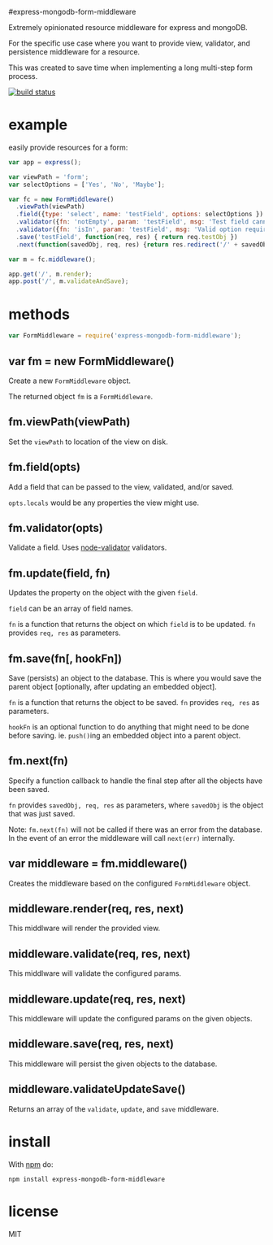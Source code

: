 #express-mongodb-form-middleware

Extremely opinionated resource middleware for express and mongoDB.

For the specific use case where you want to provide view, validator, and persistence middleware for a resource.

This was created to save time when implementing a long multi-step form process.

[![build status](https://secure.travis-ci.org/nickpoorman/express-mongodb-form-middleware.png)](https://travis-ci.org/nickpoorman/express-mongodb-form-middleware)

# example

easily provide resources for a form:

``` js
var app = express();

var viewPath = 'form';
var selectOptions = ['Yes', 'No', 'Maybe'];

var fc = new FormMiddleware()
  .viewPath(viewPath)
  .field({type: 'select', name: 'testField', options: selectOptions })
  .validator({fn: 'notEmpty', param: 'testField', msg: 'Test field cannot be empty'})
  .validator({fn: 'isIn', param: 'testField', msg: 'Valid option required', }, selectOptions)
  .save('testField', function(req, res) { return req.testObj })
  .next(function(savedObj, req, res) {return res.redirect('/' + savedObj.id); })

var m = fc.middleware();

app.get('/', m.render);
app.post('/', m.validateAndSave);

```

# methods

``` js
var FormMiddleware = require('express-mongodb-form-middleware');
```

## var fm = new FormMiddleware()

Create a new `FormMiddleware` object.

The returned object `fm` is a `FormMiddleware`. 

## fm.viewPath(viewPath)

Set the `viewPath` to location of the view on disk.

## fm.field(opts)

Add a field that can be passed to the view, validated, and/or saved.

`opts.locals` would be any properties the view might use.

## fm.validator(opts)

Validate a field. Uses [node-validator](https://github.com/chriso/node-validator) validators.

## fm.update(field, fn)

Updates the property on the object with the given `field`.

`field` can be an array of field names.

`fn` is a function that returns the object on which `field` is to be updated. `fn` provides `req, res` as parameters.

## fm.save(fn[, hookFn])

Save (persists) an object to the database. This is where you would save the parent object [optionally, after updating an embedded object].

`fn` is a function that returns the object to be saved. `fn` provides `req, res` as parameters.

`hookFn` is an optional function to do anything that might need to be done before saving. ie. `push()`ing an embedded object into a parent object.

## fm.next(fn)

Specify a function callback to handle the final step after all the objects have been saved.

`fn` provides `savedObj, req, res` as parameters, where `savedObj` is the object that was just saved. 

Note: `fm.next(fn)` will not be called if there was an error from the database. In the event of an error the middleware will call `next(err)` internally.

## var middleware = fm.middleware()

Creates the middleware based on the configured `FormMiddleware` object.

## middleware.render(req, res, next)

This middlware will render the provided view.

## middleware.validate(req, res, next)

This middlware will validate the configured params.

## middleware.update(req, res, next)

This middleware will update the configured params on the given objects.

## middleware.save(req, res, next)

This middleware will persist the given objects to the database.

## middleware.validateUpdateSave()

Returns an array of the `validate`, `update`, and `save` middleware.

# install

With [npm](https://npmjs.org) do:

```
npm install express-mongodb-form-middleware
```

# license

MIT